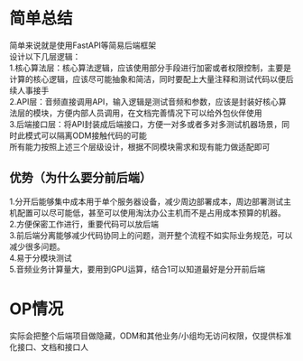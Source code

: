 # 简单总结

简单来说就是使用FastAPI等简易后端框架  
设计以下几层逻辑：  
1.核心算法层：核心算法逻辑，应该使用部分手段进行加密或者权限控制，主要是计算的核心逻辑，应该尽可能抽象和简洁，同时要配上大量注释和测试代码以便后续人事接手  
2.API层：音频直接调用API，输入逻辑是测试音频和参数，应该是封装好核心算法层的模块，方便内部人员调用，在文档完善情况下可以给外包伙伴使用  
3.后端接口层：将API封装成后端接口，方便一对多或者多对多测试机器场景，同时此模式可以隔离ODM接触代码的可能  
所有能力按照上述三个层级设计，根据不同模块需求和现有能力做适配即可  

## 优势（为什么要分前后端）
1.分开后能够集中成本用于单个服务器设备，减少周边部署成本，周边部署测试主机配置可以尽可能低，甚至可以使用淘汰办公主机而不是占用成本预算的机器。  
2.方便保密工作进行，重要代码可以放后端  
3.前后端分离能够减少代码协同上的问题，测开整个流程不如实际业务规范，可以减少很多问题。  
4.易于分模块测试  
5.音频业务计算量大，要用到GPU运算，结合1可以知道最好是分开前后端

# OP情况
实际会把整个后端项目做隐藏，ODM和其他业务/小组均无访问权限，仅提供标准化接口、文档和接口人
